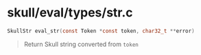 # skull/eval/types/str.c

```c
SkullStr eval_str(const Token *const token, char32_t **error)
```

> Return Skull string converted from `token`

